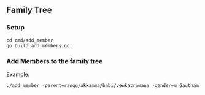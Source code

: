## Family Tree

### Setup
```
cd cmd/add_member
go build add_members.go
```

### Add Members to the family tree
Example:
```
./add_member -parent=rangu/akkamma/babi/venkatramana -gender=m Gautham
```
